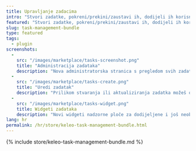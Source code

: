 ```yaml
---
title: Upravljanje zadacima
intro: "Stvori zadatke, pokreni/prekini/zaustavi ih, dodijeli ih korisnicima i timovima i snimaj vrijeme – dodatak za upravljanje zadacima za Kimai koji dodaje dva nova widgeta u nadzornu ploču"
featured: "Stvori zadatke, pokreni/prekini/zaustavi ih, dodijeli ih korisnicima i timovima – dodatak za upravljanje zadacima koji je povezan s tvojim evidentiranjem vremena i dodaje dva nova widgeta u nadzornu ploču"
slug: task-management-bundle
type: featured
tags:
  - plugin
screenshots:
  - 
    src: "/images/marketplace/tasks-screenshot.png"
    title: "Administracija zadataka"
    description: "Nova administratorska stranica s pregledom svih zadataka s evidentiranim vremenima, stanjima i dodjelama zadataka"
  - 
    src: "/images/marketplace/tasks-create.png"
    title: "Uredi zadatak"
    description: "Prilikom stvaranja ili aktualiziranja zadatka možeš odrediti ta polja"
  - 
    src: "/images/marketplace/tasks-widget.png"
    title: Widgeti zadataka
    description: "Novi widgeti nadzorne ploče za dodijeljene i još neobavljene zadatke"
lang: hr
permalink: /hr/store/keleo-task-management-bundle.html
---
```


{% include store/keleo-task-management-bundle.md %}
